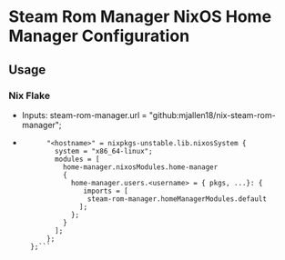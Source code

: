 # Steam Rom Manager NixOS Home Manager Configuration

## Usage

### Nix Flake
* Inputs: steam-rom-manager.url = "github:mjallen18/nix-steam-rom-manager";
* ```nixosConfigurations = {
        "<hostname>" = nixpkgs-unstable.lib.nixosSystem {
          system = "x86_64-linux";
          modules = [
            home-manager.nixosModules.home-manager
            {
              home-manager.users.<username> = { pkgs, ...}: {
                 imports = [ 
                  steam-rom-manager.homeManagerModules.default
                ];
              };
            }
          ];
        };
    };```